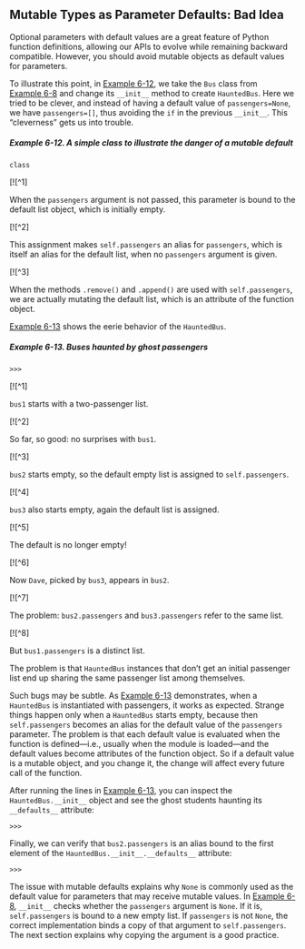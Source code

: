 ## Mutable Types as Parameter Defaults: Bad Idea

Optional parameters with default values are a great feature of Python function definitions, allowing our APIs to evolve while remaining backward compatible. However, you should avoid mutable objects as default values for parameters.

To illustrate this point, in [Example 6-12](#ex_haunted_bus), we take the `Bus` class from [Example 6-8](#ex_bus1) and change its `__init__` method to create `HauntedBus`. Here we tried to be clever, and instead of having a default value of `passengers=None`, we have `passengers=[]`, thus avoiding the `if` in the previous `__init__`. This “cleverness” gets us into trouble.

##### Example 6-12. A simple class to illustrate the danger of a mutable default

```
class
```

[![^1]

When the `passengers` argument is not passed, this parameter is bound to the default list object, which is initially empty.

[![^2]

This assignment makes `self.passengers` an alias for `passengers`, which is itself an alias for the default list, when no `passengers` argument is given.

[![^3]

When the methods `.remove()` and `.append()` are used with `self.passengers`, we are actually mutating the default list, which is an attribute of the function object.

[Example 6-13](#demo_haunted_bus) shows the eerie behavior of the `HauntedBus`.

##### Example 6-13. Buses haunted by ghost passengers

```
>>> 
```

[![^1]

`bus1` starts with a two-passenger list.

[![^2]

So far, so good: no surprises with `bus1`.

[![^3]

`bus2` starts empty, so the default empty list is assigned to `self.passengers`.

[![^4]

`bus3` also starts empty, again the default list is assigned.

[![^5]

The default is no longer empty!

[![^6]

Now `Dave`, picked by `bus3`, appears in `bus2`.

[![^7]

The problem: `bus2.passengers` and `bus3.passengers` refer to the same list.

[![^8]

But `bus1.passengers` is a distinct list.

The problem is that `HauntedBus` instances that don’t get an initial passenger list end up sharing the same passenger list among themselves.

Such bugs may be subtle. As [Example 6-13](#demo_haunted_bus) demonstrates, when a `HauntedBus` is instantiated with passengers, it works as expected. Strange things happen only when a `HauntedBus` starts empty, because then `self.passengers` becomes an alias for the default value of the `passengers` parameter. The problem is that each default value is evaluated when the function is defined—i.e., usually when the module is loaded—and the default values become attributes of the function object. So if a default value is a mutable object, and you change it, the change will affect every future call of the function.

After running the lines in [Example 6-13](#demo_haunted_bus), you can inspect the `HauntedBus.__init__` object and see the ghost students haunting its `__defaults__` attribute:

```
>>> 
```

Finally, we can verify that `bus2.passengers` is an alias bound to the first element of the `HauntedBus.__init__.__defaults__` attribute:

```
>>> 
```

The issue with mutable defaults explains why `None` is commonly used as the default value for parameters that may receive mutable values. In [Example 6-8](#ex_bus1), `__init__` checks whether the `passengers` argument is `None`. If it is, `self.passengers` is bound to a new empty list. If `passengers` is not `None`, the correct implementation binds a copy of that argument to `self.passengers`. The next section explains why copying the argument is a good practice.